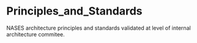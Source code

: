 # Principles_and_Standards
NASES architecture principles and standards validated at level of internal architecture commitee.
